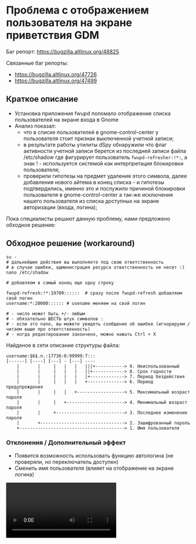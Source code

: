 # Проблема с отображением пользователя на экране приветствия GDM

Баг репорт: <https://bugzilla.altlinux.org/48825>

Связанные баг репорты:

- <https://bugzilla.altlinux.org/47726>
- <https://bugzilla.altlinux.org/47499>

## Краткое описание

- Установка приложения fwupd поломало отображение списка пользователей на экране входа в Gnome
- Анализ показал:
  - что в списке пользователей в gnome-control-center у пользователя стоит признак выключенной учетной записи;
  - в результате работы утилиты dSpy обнаружили что флаг активности учетной записи берется из последней записи файла /etc/shadow где фигурирует пользователь `fwupd-refresher:!*:`, а знак ! - используется системой как интерпретация блокировки пользователя;
  - проверили гипотезы на предмет удаления этого символа, далее добавления нового айтема в конец списка - и гипотезы подтвердились, именно это и послужило причиной блокировки пользователя в gnome-control-center а так-же исключения нашего пользователя из списка доступных на экране авторизации (входа, логина);

Пока специалисты решают данную проблему, нами предложено обходное решение:

## Обходное решение (workaround)

```shell
su -
# дальнейшие действия вы выполняете под свою ответственность
# в случае ошибки, администрация ресурса ответственность не несет :)
nano /etc/shadow
```

```shell
# добавляем в самый конец еще одну строку

fwupd-refresh:!*:19709::::::  # сразу после fwupd-refresh добавляем свой логин
username:*:20000:::::: # usename меняем на свой логин

# - число может быть +/- любым
# - обязательно ШЕСТЬ штук символов :
# - если это nano, вы можете увидеть сообщение об ошибке (игнорируем / читаем выше про ответственность)
# - когда редактирование закончено, можно нажать Ctrl + X
```

Найденое в сети описание структуры файла:

```text
username:$6$.n.:17736:0:99999:7:::
[------] [----] [---] - [---] ----
    |       |     |   |   |   |||+-----------> 9. Неиспользованный
    |       |     |   |   |   ||+------------> 8. Срок годности
    |       |     |   |   |   |+-------------> 7. Период бездействия
    |       |     |   |   |   +--------------> 6. Период предупреждения
    |       |     |   |   +------------------> 5. Максимальный возраст пароля
    |       |     |   +----------------------> 4. Минимальный возраст пароля
    |       |     +--------------------------> 3. Последнее изменение пароля
    |       +--------------------------------> 2. Зашифрованный пароль
    +----------------------------------------> 1. Имя пользователя
```

### Отклонения / Дополнительный эффект

- Появится возможность использовать функцию автологина (не проверяли, но переключатель доступен)
- Сменить имя пользователя (влияет на отображение на экране логина)

![Видео](/hidden-user-in-userlist-workaround/hidden-user-in-userlist-workaround.mp4)